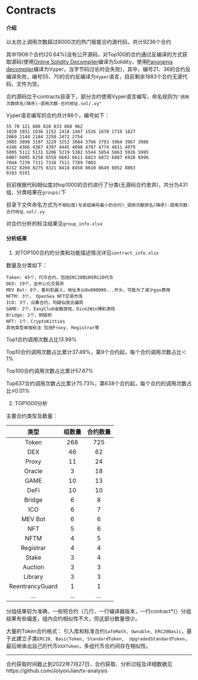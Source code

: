 # Contracts

#### 介绍

以太坊上调用次数超过8000次的热门智能合约源代码，共计9236个合约

其中1906个合约(20.64%)没有公开源码，对Top100的合约通过反编译的方式获取源码(使用[Online Solidity Decompiler](https://ethervm.io/decompile)编译为Solidity，使用[Panoramix decompiler](https://etherscan.io/bytecode-decompiler)编译为Vyper，当字节码过长时会失败)，其中，编号21、36的合约反编译失败，编号55、70的合约反编译为`Vyper`语言，目前剩余1883个合约无源代码，文件为空。


合约源码位于contracts目录下，部分合约使用Vyper语言编写，命名规则为`"调用次数排名(降序)-调用次数-合约地址.sol/.vy"`

Vyper语言编写的合约共计86个，编号如下：
```
55 70 121 806 828 833 868 962 
1020 1031 1036 1152 1418 1447 1526 1670 1719 1827
2069 2144 2184 2250 2472 2754 
3085 3090 3197 3229 3252 3684 3766 3793 3964 3967 3986 
4346 4366 4367 4397 4445 4698 4707 4774 4811 4979 
5095 5111 5131 5206 5219 5382 5544 5854 5863 5926 5995 
6007 6095 6258 6559 6602 6611 6823 6872 6887 6928 6996 
7044 7239 7311 7318 7511 7789 7803 
8212 8260 8275 8321 8418 8458 8610 8649 8852 8863 
9103 9191
```

目前根据代码相似度对top1000的合约进行了分类(无源码合约舍弃)，共分为431组，分类结果在`groups/`下

目录下文件命名方式为`不相似度(与该组编号最小的合约)_调用次数排名(降序)-调用次数-合约地址.sol/.vy`

对合约分析的标注结果见`group_info.xlsx`

#### 分析结果

1. 对TOP100合约的分类和功能描述情况详见`contract_info.xlsx`

数量及分类如下：

```
Token: 45个，代币合约，包括ERC20和非ERC20代币
DEX: 19个，去中心化交易所
MEV Bot: 8个，套利机器人，地址多以0x000000...开头，可能为了减少gas费用
NFTM: 3个， OpenSea NFT交易市场
ICO: 3个，众筹合约，均疑似庞氏骗局
GAME: 2个，EasyClub金融游戏，Dice2Win博彩游戏
Bridge: 2个，侧链桥
NFT: 1个，CryptoKitties
其他类型单独标注 包括Proxy, Registrar等
```

Top1合约调用次数占比13.99%
	
Top10合约调用次数占比累计37.49%，第9个合约起，每个合约调用次数占比＜1%
	
Top100合约调用次数占比累计57.67%
	
Top637合约调用次数占比累计75.73%，第638个合约起，每个合约的调用次数占比≤0.01%

2. TOP1000分析
	
主要合约类型及数量：

| 类型 | 组数量 | 合约数量 |
| :-: | :-: | :-: |
|Token|268|725|
|DEX|46|62|
|Proxy|11|24|
|Oracle|3|18|
|GAME|10|13|
|DeFi|10|10|
|Bridge|6|8|
|ICO|6|7|
|MEV Bot|6|6|
|NFT|5|6|
|NFTM|4|5|
|Registrar|4|4|
|Stake|3|4|
|Auction|3|3|
|Library|3|3|
|ReentrancyGuard|1|1|
|...|...|...|

分组结果较为准确，一些短合约（几行，一行编译器版本，一行contract*{）分组结果有些偏差，组内合约相似性不大，但这部分数量很少。
	
大量的Token合约格式： 引入库和标准合约`SafeMath, Ownable, ERC20Basic`，基于此建立子类`ERC20, BasicToken, StandardToken,  UpgradedStandardToken`，最后继承出自己的代币`XXXToken`，多组代币合约间存在相似性。

----

合约获取时间截止到2022年7月27日，合约获取、分析过程及详细数据见https://github.com/JolyonJian/tx-analysis

